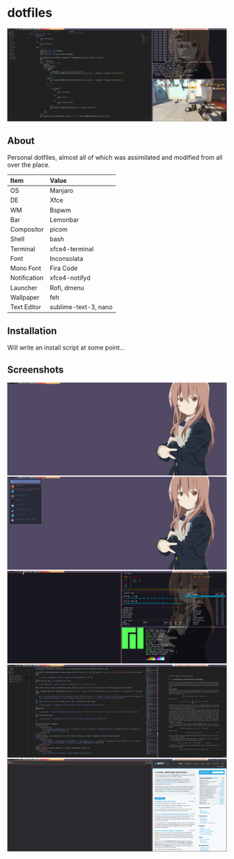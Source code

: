 # dotfiles

![Messy](https://raw.githubusercontent.com/njhlai/dotfiles/master/.github/messy.png)

## About
Personal dotfiles, almost all of which was assimilated and modified from all over the place.

| Item | Value |
| :--- | :---- |
| OS | Manjaro |
| DE | Xfce |
| WM | Bspwm |
| Bar | Lemonbar |
| Compositor | picom |
| Shell | bash |
| Terminal | xfce4-terminal |
| Font | Inconsolata |
| Mono Font | Fira Code |
| Notification | xfce4-notifyd |
| Launcher | Rofi, dmenu |
| Wallpaper | feh |
| Text Editor | sublime-text-3, nano |

## Installation
Will write an install script at some point...

## Screenshots
![Clean](https://raw.githubusercontent.com/njhlai/dotfiles/master/.github/clean.png)
![Rofi](https://raw.githubusercontent.com/njhlai/dotfiles/master/.github/rofi.png)
![Terminals](https://raw.githubusercontent.com/njhlai/dotfiles/master/.github/term.png)
![Dev setup](https://raw.githubusercontent.com/njhlai/dotfiles/master/.github/dev.png)
![Web browser](https://raw.githubusercontent.com/njhlai/dotfiles/master/.github/web.png)